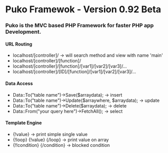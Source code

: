 # **Puko Framewok** - Version **0.92** Beta
### **Puko** is the MVC based PHP Framework for faster PHP app Development.

#### URL Routing
- localhost/[controller]/ -> will search method and view with name 'main'
- localhost/[controller]/[function]/
- localhost/[controller]/[function]/[var1]/[var2]/[var3]/...
- localhost/[controller]/[ID]/[function]/[var1]/[var2]/[var3]/...

#### Data Access

- Data::To("table name")->Save($arraydata); -> insert
- Data::To("table name")->Update($arraywhere, $arraydata); -> update
- Data::To("table name")->Delete($arraydata); -> delete
- Data::From("your query here")->FetchAll(); -> select

#### Template Engine

- {!value} -> print simple single value
- {!loop} {!value} {/loop} -> print value on array
- {!!condition} {/condition} -> blocked condition
